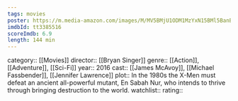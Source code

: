 ```yaml
---
tags: movies
poster: https://m.media-amazon.com/images/M/MV5BMjU1ODM1MzYxN15BMl5BanBnXkFtZTgwOTA4NDE2ODE@._V1_SX300.jpg
imdbId: tt3385516
scoreImdb: 6.9
length: 144 min
---
```


category:: [[Movies]]
director:: [[Bryan Singer]]
genre:: [[Action]], [[Adventure]], [[Sci-Fi]]
year:: 2016
cast:: [[James McAvoy]], [[Michael Fassbender]], [[Jennifer Lawrence]]
plot:: In the 1980s the X-Men must defeat an ancient all-powerful mutant, En Sabah Nur, who intends to thrive through bringing destruction to the world.
watchlist::
rating::
